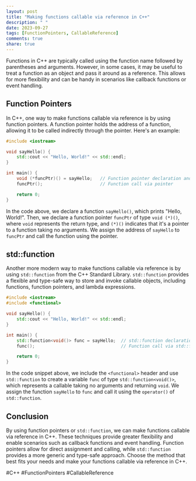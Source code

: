 ```yaml
---
layout: post
title: "Making functions callable via reference in C++"
description: " "
date: 2023-09-27
tags: [FunctionPointers, CallableReference]
comments: true
share: true
---
```


Functions in C++ are typically called using the function name followed by parentheses and arguments. However, in some cases, it may be useful to treat a function as an object and pass it around as a reference. This allows for more flexibility and can be handy in scenarios like callback functions or event handling.

## Function Pointers

In C++, one way to make functions callable via reference is by using function pointers. A function pointer holds the address of a function, allowing it to be called indirectly through the pointer. Here's an example:

```cpp
#include <iostream>

void sayHello() {
    std::cout << "Hello, World!" << std::endl;
}

int main() {
    void (*funcPtr)() = sayHello;   // Function pointer declaration and assignment
    funcPtr();                      // Function call via pointer

    return 0;
}
```
In the code above, we declare a function `sayHello()`, which prints "Hello, World!". Then, we declare a function pointer `funcPtr` of type `void (*)()`, where `void` represents the return type, and `(*)()` indicates that it's a pointer to a function taking no arguments. We assign the address of `sayHello` to `funcPtr` and call the function using the pointer.

## std::function

Another more modern way to make functions callable via reference is by using `std::function` from the C++ Standard Library. `std::function` provides a flexible and type-safe way to store and invoke callable objects, including functions, function pointers, and lambda expressions.

```cpp
#include <iostream>
#include <functional>

void sayHello() {
    std::cout << "Hello, World!" << std::endl;
}

int main() {
    std::function<void()> func = sayHello;  // std::function declaration and assignment
    func();                                 // Function call via std::function

    return 0;
}
```

In the code snippet above, we include the `<functional>` header and use `std::function` to create a variable `func` of type `std::function<void()>`, which represents a callable taking no arguments and returning `void`. We assign the function `sayHello` to `func` and call it using the `operator()` of `std::function`.

## Conclusion

By using function pointers or `std::function`, we can make functions callable via reference in C++. These techniques provide greater flexibility and enable scenarios such as callback functions and event handling. Function pointers allow for direct assignment and calling, while `std::function` provides a more generic and type-safe approach. Choose the method that best fits your needs and make your functions callable via reference in C++.

#C++ #FunctionPointers #CallableReference